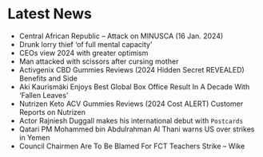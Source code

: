 # Latest News
-  Central African Republic – Attack on MINUSCA (16 Jan. 2024)
-  Drunk lorry thief ‘of full mental capacity’
-  CEOs view 2024 with greater optimism
-  Man attacked with scissors after cursing mother
-  Activgenix CBD Gummies Reviews (2024 Hidden Secret REVEALED) Benefits and Side
-  Aki Kaurismäki Enjoys Best Global Box Office Result In A Decade With ‘Fallen Leaves’
-  Nutrizen Keto ACV Gummies Reviews (2024 Cost ALERT) Customer Reports on Nutrizen
-  Actor Rajniesh Duggall makes his international debut with `Postcards`
-  Qatari PM Mohammed bin Abdulrahman Al Thani warns US over strikes in Yemen
-  Council Chairmen Are To Be Blamed For FCT Teachers Strike – Wike
